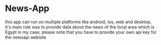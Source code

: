 # News-App
this app can run on multiple platforms like android, ios, web and desktop, it's main role was to provide data about the news of the local area which is Egypt in my case, please note that you have to provide your own api key for the newsapi website

